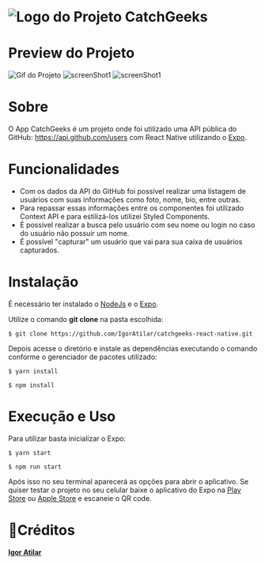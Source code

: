 # ![Logo do Projeto](https://i.imgur.com/XizXlYt.png) CatchGeeks

# Preview do Projeto

![Gif do Projeto](https://media.giphy.com/media/qZrvRKVQepofSWoOiZ/giphy.gif)
<img src="https://i.imgur.com/l1ZFdtq.png" alt="screenShot1" />
<img src="https://i.imgur.com/Gb0NJx0.png" alt="screenShot1" />

# Sobre

O App CatchGeeks é um projeto onde foi utilizado uma API pública do GitHub: https://api.github.com/users com React Native utilizando o [Expo](https://expo.io/).

# Funcionalidades

- Com os dados da API do GitHub foi possível realizar uma listagem de usuários com suas informações como foto, nome, bio, entre outras.
- Para repassar essas informações entre os componentes foi utilizado Context API e para estilizá-los utilizei Styled Components.
- É possível realizar a busca pelo usuário com seu nome ou login no caso do usuário não possuir um nome.
- É possível "capturar" um usuário que vai para sua caixa de usuários capturados.

# Instalação

É necessário ter instalado o [NodeJs](https://nodejs.org/en/) e o [Expo](https://docs.expo.io/get-started/installation/).

Utilize o comando **git clone** na pasta escolhida:

```
$ git clone https://github.com/IgorAtilar/catchgeeks-react-native.git
```

Depois acesse o diretório e instale as dependências executando o comando conforme o gerenciador de pacotes utilizado:

```
$ yarn install
```

```
$ npm install
```

# Execução e Uso

Para utilizar basta inicializar o Expo:

```
$ yarn start
```

```
$ npm run start
```

Após isso no seu terminal aparecerá as opções para abrir o aplicativo. Se quiser testar o projeto no seu celular baixe o aplicativo do Expo na [Play Store](https://play.google.com/store/apps/details?id=host.exp.exponent) ou [Apple Store](https://apps.apple.com/br/app/expo-go/id982107779) e escaneie o QR code.

# :butterfly:Créditos

<b>[Igor Atilar](https://www.linkedin.com/in/igor-atilar/)</b>
